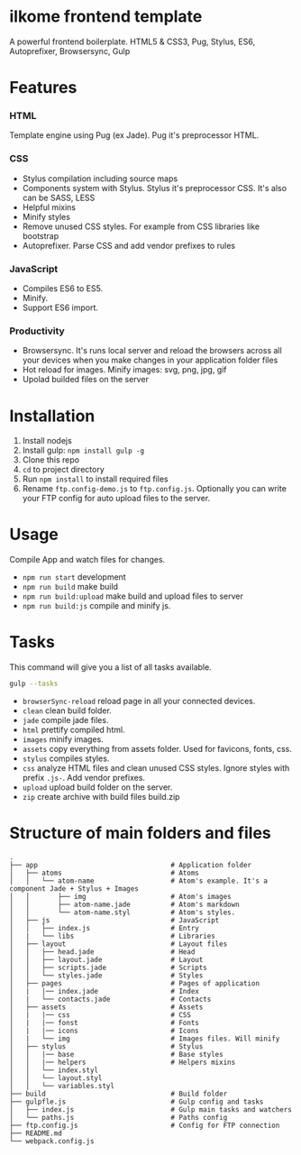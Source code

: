 # ilkome frontend template
A powerful frontend boilerplate. HTML5 & CSS3, Pug, Stylus, ES6, Autoprefixer, Browsersync, Gulp


# Features

### HTML
Template engine using Pug (ex Jade). Pug it's preprocessor HTML.

### CSS
- Stylus compilation including source maps
- Components system with Stylus. Stylus it's preprocessor CSS. It's also can be SASS, LESS
- Helpful mixins
- Minify styles
- Remove unused CSS styles. For example from CSS libraries like bootstrap
- Autoprefixer. Parse CSS and add vendor prefixes to rules

### JavaScript
- Compiles ES6 to ES5.
- Minify.
- Support ES6 import.

### Productivity
- Browsersync. It's runs local server and reload the browsers across all your devices when you make changes in your application folder files
- Hot reload for images. Minify images: svg, png, jpg, gif
- Upolad builded files on the server


# Installation

1. Install nodejs
5. Install gulp: `npm install gulp -g`
2. Clone this repo
3. `cd` to project directory
4. Run `npm install` to install required files
5. Rename `ftp.config-demo.js` to `ftp.config.js`. Optionally you can write your FTP config for auto upload files to the server.


# Usage

Compile App and watch files for changes.
- `npm run start` development
- `npm run build` make build
- `npm run build:upload` make build and upload files to server
- `npm run build:js` compile and minify js.


# Tasks
This command will give you a list of all tasks available.
```bash
gulp --tasks
```

- `browserSync-reload` reload page in all your connected devices.
- `clean` clean build folder.
- `jade` compile jade files.
- `html` prettify compiled html.
- `images` minify images.
- `assets` copy everything from assets folder. Used for favicons, fonts, css.
- `stylus` compiles styles.
- `css` analyze HTML files and clean unused CSS styles. Ignore styles with prefix `.js-`. Add vendor prefixes.
- `upload` upload build folder on the server.
- `zip` create archive with build files build.zip


# Structure of main folders and files

    .
    ├── app                                 # Application folder
    │   ├── atoms                           # Atoms
    │   │   └── atom-name                   # Atom's example. It's a component Jade + Stylus + Images
    │   │       ├── img                     # Atom's images
    │   │       ├── atom-name.jade          # Atom's markdown
    │   │       └── atom-name.styl          # Atom's styles.
    │   ├── js                              # JavaScript
    │   │   ├── index.js                    # Entry
    │   |   └── libs                        # Libraries
    │   ├── layout                          # Layout files
    │   │   ├── head.jade                   # Head
    │   │   ├── layout.jade                 # Layout
    │   │   ├── scripts.jade                # Scripts
    │   │   └── styles.jade                 # Styles
    │   ├── pages                           # Pages of application
    │   |   |── index.jade                  # Index
    │   |   └── contacts.jade               # Contacts
    │   ├── assets                          # Assets
    │   |   |── css                         # CSS
    │   |   |── fonst                       # Fonts
    │   |   |── icons                       # Icons
    │   |   └── img                         # Images files. Will minify
    │   ├── stylus                          # Stylus
    │   │   |── base                        # Base styles
    │   │   |── helpers                     # Helpers mixins
    │   │   └── index.styl
    │   │   └── layout.styl
    │   │   └── variables.styl
    ├── build                               # Build folder
    ├── gulpfle.js                          # Gulp config and tasks
    │   ├── index.js                        # Gulp main tasks and watchers
    │   └── paths.js                        # Paths config
    ├── ftp.config.js                       # Config for FTP connection
    ├── README.md
    └── webpack.config.js

